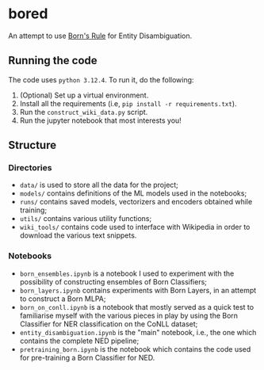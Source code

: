 # bored

An attempt to use [Born's Rule](https://bornrule.eguidotti.com) for Entity Disambiguation.

## Running the code

The code uses `python 3.12.4`. To run it, do the following:

1. (Optional) Set up a virtual environment.
2. Install all the requirements (i.e, `pip install -r requirements.txt`).
3. Run the `construct_wiki_data.py` script.
4. Run the jupyter notebook that most interests you!

## Structure

### Directories

- `data/` is used to store all the data for the project;
- `models/` contains definitions of the ML models used in the notebooks;
- `runs/` contains saved models, vectorizers and encoders obtained while training;
- `utils/` contains various utility functions;
- `wiki_tools/` contains code used to interface with Wikipedia in order to download the various text snippets.

### Notebooks

- `born_ensembles.ipynb` is a notebook I used to experiment with the possibility of constructing ensembles of Born Classifiers;
- `born_layers.ipynb` contains experiments with Born Layers, in an attempt to construct a Born MLPA;
- `born_on_conll.ipynb` is a notebook that mostly served as a quick test to familiarise myself with the various pieces in play by using the Born Classifier for NER classification on the CoNLL dataset;
- `entity_disambiguation.ipynb` is the "main" notebook, i.e., the one which contains the complete NED pipeline;
- `pretraining_born.ipynb` is the notebook which contains the code used for pre-training a Born Classifier for NED.

